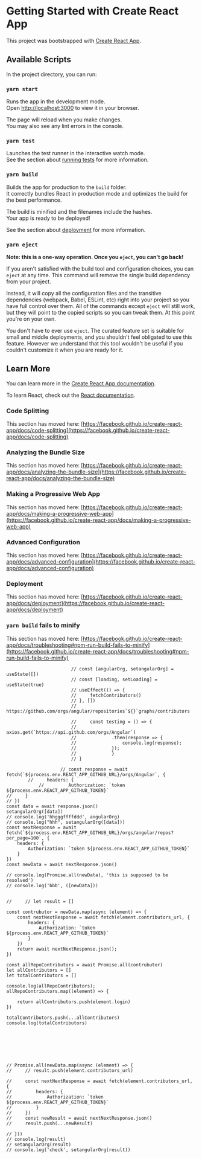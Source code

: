 # Getting Started with Create React App

This project was bootstrapped with [Create React App](https://github.com/facebook/create-react-app).

## Available Scripts

In the project directory, you can run:

### `yarn start`

Runs the app in the development mode.\
Open [http://localhost:3000](http://localhost:3000) to view it in your browser.

The page will reload when you make changes.\
You may also see any lint errors in the console.

### `yarn test`

Launches the test runner in the interactive watch mode.\
See the section about [running tests](https://facebook.github.io/create-react-app/docs/running-tests) for more information.

### `yarn build`

Builds the app for production to the `build` folder.\
It correctly bundles React in production mode and optimizes the build for the best performance.

The build is minified and the filenames include the hashes.\
Your app is ready to be deployed!

See the section about [deployment](https://facebook.github.io/create-react-app/docs/deployment) for more information.

### `yarn eject`

**Note: this is a one-way operation. Once you `eject`, you can't go back!**

If you aren't satisfied with the build tool and configuration choices, you can `eject` at any time. This command will remove the single build dependency from your project.

Instead, it will copy all the configuration files and the transitive dependencies (webpack, Babel, ESLint, etc) right into your project so you have full control over them. All of the commands except `eject` will still work, but they will point to the copied scripts so you can tweak them. At this point you're on your own.

You don't have to ever use `eject`. The curated feature set is suitable for small and middle deployments, and you shouldn't feel obligated to use this feature. However we understand that this tool wouldn't be useful if you couldn't customize it when you are ready for it.

## Learn More

You can learn more in the [Create React App documentation](https://facebook.github.io/create-react-app/docs/getting-started).

To learn React, check out the [React documentation](https://reactjs.org/).

### Code Splitting

This section has moved here: [https://facebook.github.io/create-react-app/docs/code-splitting](https://facebook.github.io/create-react-app/docs/code-splitting)

### Analyzing the Bundle Size

This section has moved here: [https://facebook.github.io/create-react-app/docs/analyzing-the-bundle-size](https://facebook.github.io/create-react-app/docs/analyzing-the-bundle-size)

### Making a Progressive Web App

This section has moved here: [https://facebook.github.io/create-react-app/docs/making-a-progressive-web-app](https://facebook.github.io/create-react-app/docs/making-a-progressive-web-app)

### Advanced Configuration

This section has moved here: [https://facebook.github.io/create-react-app/docs/advanced-configuration](https://facebook.github.io/create-react-app/docs/advanced-configuration)

### Deployment

This section has moved here: [https://facebook.github.io/create-react-app/docs/deployment](https://facebook.github.io/create-react-app/docs/deployment)

### `yarn build` fails to minify

This section has moved here: [https://facebook.github.io/create-react-app/docs/troubleshooting#npm-run-build-fails-to-minify](https://facebook.github.io/create-react-app/docs/troubleshooting#npm-run-build-fails-to-minify)








                            // const [angularOrg, setangularOrg] = useState([])
                            // const [loading, setLoading] = useState(true)
                            // useEffect(() => {
                            //     fetchContributors()
                            // }, [])
                            // https://github.com/orgs/angular/repositories`${}`graphs/contributors
                        
                            //     const testing = () => {
                            //         axios.get(`https://api.github.com/orgs/Angular`)
                            //             .then(response => {
                            //                 console.log(response);
                            //             });
                            //             }
                            // }
                        
                        // const response = await fetch(`${process.env.REACT_APP_GITHUB_URL}/orgs/Angular`, {
            //     headers: {
                //         Authorization: `token ${process.env.REACT_APP_GITHUB_TOKEN}`
    //     }
    // })
    const data = await response.json()
    setangularOrg([data])
    // console.log('hhgggffffddd', angularOrg)
    // console.log("hhh", setangularOrg([data]))
    const nextResponse = await fetch(`${process.env.REACT_APP_GITHUB_URL}/orgs/angular/repos?per_page=100`, {
        headers: {
            Authorization: `token ${process.env.REACT_APP_GITHUB_TOKEN}`
        }
    })
    const newData = await nextResponse.json()

    // console.log(Promise.all(newData), 'this is supposed to be resolved')
    // console.log('bbb', ([newData]))    


    //     // let result = []

    const contrubutor = newData.map(async (element) => {
        const nextNextResponse = await fetch(element.contributors_url, {
            headers: {
                Authorization: `token ${process.env.REACT_APP_GITHUB_TOKEN}`
            }
        })
        return await nextNextResponse.json();
    })

    const allRepoContributors = await Promise.all(contrubutor)
    let allContributors = []
    let totalContributors = []

    console.log(allRepoContributors);
    allRepoContributors.map((element) => {

        return allContributors.push(element.login)
    })

    totalContributors.push(...allContributors)
    console.log(totalContributors)







    // Promise.all(newData.map(async (element) => {
    //     // result.push(element.contributors_url)

    //     const nextNextResponse = await fetch(element.contributors_url, {
    //         headers: {
    //             Authorization: `token ${process.env.REACT_APP_GITHUB_TOKEN}`
    //         }
    //     })
    //     const newResult = await nextNextResponse.json()
    //     result.push(...newResult)

    // }))
    // console.log(result)
    // setangularOrg(result)
    // console.log('check', setangularOrg(result)) 